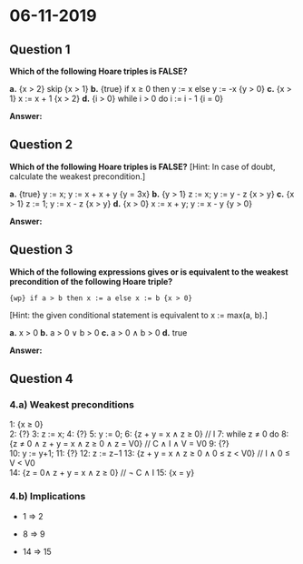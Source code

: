 # 06-11-2019

## Question 1

**Which of the following Hoare triples is FALSE?**

**a.** {x > 2} skip {x > 1}
**b.** {true} if x ≥ 0 then y := x else y := -x {y > 0}
**c.** {x > 1} x := x + 1 {x > 2}
**d.** {i > 0} while i > 0 do i := i - 1 {i = 0}

**Answer:**

## Question 2

**Which of the following Hoare triples is FALSE?**
[Hint: In case of doubt, calculate the weakest precondition.]

**a.** {true} y := x; y := x + x + y {y = 3x}
**b.** {y > 1} z := x; y := y - z {x > y}
**c.** {x > 1} z := 1; y := x - z {x > y}
**d.** {x > 0} x :=  x + y; y := x - y {y > 0}

**Answer:**

## Question 3

**Which of the following expressions gives or is equivalent to the weakest precondition of the following Hoare triple?**
   ```
   {wp} if a > b then x := a else x := b {x > 0}
   ```
[Hint: the given conditional statement is equivalent to x := max(a, b).]

**a.** x > 0
**b.** a > 0 ∨ b > 0
**c.** a > 0 ∧ b > 0
**d.** true 

**Answer:**

## Question 4
### 4.a) Weakest preconditions

 1:  {x ≥ 0}  
 2:  {?}
 3:  z := x;
 4:  {?}
 5:  y := 0; 
 6:  {z + y = x ∧ z ≥ 0}  // I 
 7:  while z ≠ 0 do 
 8:        {z ≠ 0 ∧  z + y = x ∧ z ≥ 0 ∧ z = V0}  // C ∧ I ∧ V = V0
 9:        {?}   
10:        y := y+1;
11:       {?} 
12:        z := z−1
13:        {z + y = x ∧ z ≥ 0 ∧ 0 ≤ z < V0}  // I ∧ 0 ≤ V < V0  
14:  {z = 0∧ z + y = x ∧ z ≥ 0}  // ¬ C ∧ I 
15:  {x = y}

### 4.b) Implications 

* 1 ⇒ 2

* 8 ⇒ 9

* 14 ⇒ 15